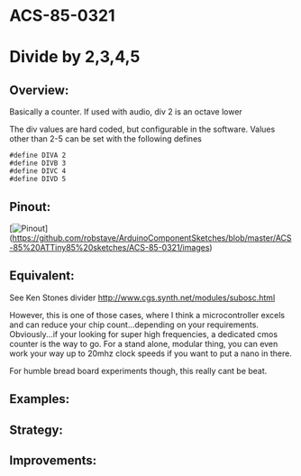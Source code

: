 # ACS-85-0321
Divide by 2,3,4,5
==============

## Overview:
Basically a counter. If used with audio, div 2 is an octave lower
 
The div values are hard coded, but configurable in the software. Values other than 2-5 can be set with the following defines

    #define DIVA 2
    #define DIVB 3
    #define DIVC 4
    #define DIVD 5

 
## Pinout:
[![Pinout](https://github.com/robstave/ArduinoComponentSketches/blob/master/ACS-85%20ATTiny85%20sketches/ACS-85-0321/images/acs-85-0321.png)] (https://github.com/robstave/ArduinoComponentSketches/blob/master/ACS-85%20ATTiny85%20sketches/ACS-85-0321/images)


## Equivalent:

See Ken Stones divider
http://www.cgs.synth.net/modules/subosc.html

However, this is one of those cases, where I think a microcontroller excels and can reduce your chip count...depending on your requirements.
Obviously...if your looking for super high frequencies, a dedicated cmos counter is the way to go.  For a stand alone, modular thing, you can even 
work your way up to 20mhz clock speeds if you want to put a nano in there.

For humble bread board experiments though, this really cant be beat.

## Examples:
 

## Strategy:
 

## Improvements:


